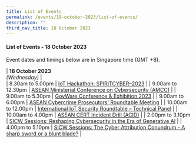 ```yaml
---
title: List of Events
permalink: /events/18-october-2023/list-of-events/
description: ""
third_nav_title: 18 October 2023
---
```

#### **List of Events - 18 October 2023**

Event dates and timings below are in Singapore time (GMT +8). 

| **18 October 2023** <br>*(Wednesday)*   |                                 
| 8.30am to 5.00pm          | [IoT Hackathon: SPIRITCYBER–2023](/events/18-october-2023/iot-hackathon-spiritcyber-2023/)                                                                 |
| 9.00am to 12.30pm           | [ASEAN Ministerial Conference on Cybersecurity (AMCC)](/events/18-october-2023/asean-ministerial-conference-on-cybersecurity/)                               |
| 9.00am to 5.30pm              | [GovWare Conference &amp; Exhibition 2023](/events/18-october-2023/govware-conference-and-exhibition/)                                                                          |
| 9.00am to 6.00pm           | [ASEAN Cybercrime Prosecutors' Roundtable Meeting](/events/18-october-2023/acprm/)                               |
| 10.00am to 12.00pm           | [International IoT Security Roundtable – Technical Panel](/events/18-october-2023/iiot-technical-panel/)                               |
| 10.00am to 4.00pm           | [ASEAN CERT Incident Drill (ACID)](/events/18-october-2023/asean-cert-incident-drill/)                               |
| 2.00pm to 3.10pm          | [SICW Sessions: Reshaping Cybersecurity in the Era of Generative AI](/events/18-october-2023/sicw-sessions-reshaping-cybersecurity-in-the-era-of-generative-ai/)                                                                 |
| 4.00pm to 5.10pm          | [SICW Sessions: The Cyber Attribution Conundrum - A sharp sword or a blunt blade?](/events/18-october-2023/sicw-sessions-the-cyber-attribution-conundrum/)                                                                 |